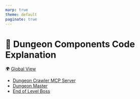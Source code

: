 ```yaml
---
marp: true
theme: default
paginate: true
---
```

# 🏰 Dungeon Components **Code Explanation**

🌍 [Global View](./game.drawio)

- [Dungeon Crawler MCP Server](./01-dungeon-crawler-mcp-server/001-initialize.md) 
- [Dungeon Master](./02-dungeon-master/001-initialize.md)
- [End of Level Boss](./03-dungeon-end-of-level-boss/001-initialize.md)
